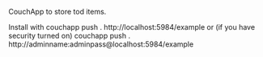 CouchApp to store tod items.

Install with 
    couchapp push . http://localhost:5984/example
or (if you have security turned on)
    couchapp push . http://adminname:adminpass@localhost:5984/example
